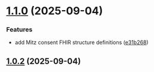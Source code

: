 # [1.1.0](https://github.com/martijn-on-fhir/snapshot-builder/compare/v1.0.2...v1.1.0) (2025-09-04)


### Features

* add Mitz consent FHIR structure definitions ([e31b268](https://github.com/martijn-on-fhir/snapshot-builder/commit/e31b26855a49cc88c1f53c751f99362fabaa3afa))

## [1.0.2](https://github.com/martijn-on-fhir/snapshot-builder/compare/v1.0.1...v1.0.2) (2025-09-04)

